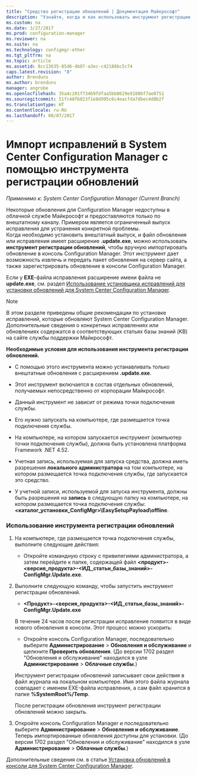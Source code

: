 ```yaml
---
title: "Средство регистрации обновлений | Документация Майкрософт"
description: "Узнайте, когда и как использовать инструмент регистрации обновлений для импорта обновления в консоль Configuration Manager вручную."
ms.custom: na
ms.date: 3/27/2017
ms.prod: configuration-manager
ms.reviewer: na
ms.suite: na
ms.technology: configmgr-other
ms.tgt_pltfrm: na
ms.topic: article
ms.assetid: 8cc13635-85d6-4b07-a3ec-c42188bc5c74
caps.latest.revision: "8"
author: Brenduns
ms.author: brenduns
manager: angrobe
ms.openlocfilehash: 35a4c201f73469fdfaa5bb8629e91886f7ae8751
ms.sourcegitcommit: 51fc48fb023f1e8d995c6c4eacfda7dbec4d0b2f
ms.translationtype: HT
ms.contentlocale: ru-RU
ms.lasthandoff: 08/07/2017
---
```

# <a name="use-the-update-registration-tool-to-import-hotfixes-to-system-center-configuration-manager"></a>Импорт исправлений в System Center Configuration Manager с помощью инструмента регистрации обновлений

*Применимо к: System Center Configuration Manager (Current Branch)*

Некоторые обновления для Configuration Manager недоступны в облачной службе Майкрософт и предоставляются только по внештатному каналу. Примером является ограниченный выпуск исправления для устранения конкретной проблемы.   
Когда необходимо установить внештатный выпуск, и файл обновления или исправления имеет расширение **.update.exe**, можно использовать **инструмент регистрации обновлений**, чтобы вручную импортировать обновление в консоль Configuration Manager. Этот инструмент дает возможность извлечь и передать пакет обновления на сервер сайта, а также зарегистрировать обновление в консоли Configuration Manager.  

 Если у **EXE**-файла исправления расширение имени файла не **update.exe**, см. раздел [Использование установщика исправлений для установки обновлений для System Center Configuration Manager](../../../core/servers/manage/use-the-hotfix-installer-to-install-updates.md).  

> [!NOTE]  
>  В этом разделе приведены общие рекомендации по установке исправлений, которые обновляют System Center Configuration Manager. Дополнительные сведения о конкретных исправлениях или обновлениях содержатся в соответствующих статьях базы знаний (KB) на сайте службы поддержки Майкрософт.  

 **Необходимые условия для использования инструмента регистрации обновлений.**  

-   С помощью этого инструмента можно устанавливать только внештатные обновления с расширением **.update.exe**.  

-   Этот инструмент включается в состав отдельных обновлений, получаемых непосредственно от корпорации Майкрософт.  

-   Данный инструмент не зависит от режима точки подключения службы.  

-   Его нужно запускать на компьютере, где размещается точка подключения службы.  

-   На компьютере, на котором запускается инструмент (компьютер точки подключения службы), должна быть установлена платформа Framework .NET 4.52.  

-   Учетная запись, используемая для запуска средства, должна иметь разрешения **локального администратора** на том компьютере, на котором размещается точка подключения службы, где запускается это средство.  

-   У учетной записи, используемой для запуска инструмента, должны быть разрешения на **запись** в следующую папку на компьютере, на котором размещается точка подключения службы: **&lt;каталог_установки_ConfigMgr\>\EasySetupPayload\offline**.  

### <a name="to-use-the-update-registration-tool"></a>Использование инструмента регистрации обновлений  

1.  На компьютере, где размещается точка подключения службы, выполните следующие действия:  

    -   Откройте командную строку с привилегиями администратора, а затем перейдите к папке, содержащей файл **&lt;продукт\>-&lt;версия_продукта\>-&lt;ИД_статьи_базы_знаний\>-ConfigMgr.Update.exe**.  

2.  Выполните следующую команду, чтобы запустить инструмент регистрации обновлений.  

    -   **&lt;Продукт\>-&lt;версия_продукта\>-&lt;ИД_статьи_базы_знаний\>-ConfigMgr.Update.exe**  

    В течение 24 часов после регистрации исправление появится в виде нового обновления в консоли.  Этот процесс можно ускорить:

    - Откройте консоль Configuration Manager, последовательно выберите **Администрирование** > **Обновления и обслуживание** и щелкните **Проверить обновления**. (До версии 1702 раздел "Обновления и обслуживание" находился в узле **Администрирование** > **Облачные службы**.) 

    Инструмент регистрации обновлений записывает свои действия в файл журнала на локальном компьютере. Имя этого файла журнала совпадает с именем EXE-файла исправления, а сам файл хранится в папке **%SystemRoot%/Temp**.  

     После регистрации обновления инструмент регистрации обновлений можно закрыть.  

3.  Откройте консоль Configuration Manager и последовательно выберите **Администрирование** > **Обновления и обслуживание**. Теперь импортированные обновления доступны для установки. (До версии 1702 раздел "Обновления и обслуживание" находился в узле **Администрирование** > **Облачные службы**.)

 Дополнительные сведения см. в статье [Установка обновлений в консоли для System Center Configuration Manager](../../../core/servers/manage/install-in-console-updates.md).  
